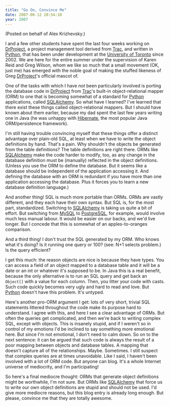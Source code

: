 ```yaml
---
title: "Go On, Convince Me"
date: 2007-06-12 20:54:10
year: 2007
---
```

(Posted on behalf of Alex Krizhevsky.)

I and a few other students have spent the last four weeks working on <a href="http://www.drproject.org">DrProject</a>, a project management tool derived from <a href="http://trac.edgewall.org">Trac</a>, and written in <a href="http://www.python.org">Python</a>, that has been under development at the <a href="http://www.utoronto.ca">University of Toronto</a> since 2002.  We are here for the entire summer under the supervision of Karen Reid and Greg Wilson, whom we like so much that a small movement (OK, just me) has emerged with the noble goal of making the stuffed likeness of Greg <a href="http://www.drproject.org">DrProject</a>'s official mascot of.

One of the tasks with which I have <em>not</em> been particularly involved is porting the database code in <a href="http://www.drproject.org">DrProject</a> from <a href="http://trac.edgewall.org">Trac</a>'s built-in object-relational mapper (ORM) to one that is becoming somewhat of a standard for <a href="http://www.python.org">Python</a> applications, called <a href="http://www.sqlalchemy.org">SQLAlchemy</a>. So what have I learned? I've learned that there exist these things called object-relational mappers. But I should have known about them earlier, because my dad spent the last few years writing one in Java (he was unhappy with <a href="http://www.hibernate.org">Hibernate</a>, the most popular Java ORM/persistence framework).

I'm still having trouble convincing myself that these things offer a distinct advantage over plain-old SQL, at least when we have to write the object definitions by hand. That's a pain. Why shouldn't the objects be generated from the table definitions? The table definitions are right there.  ORMs like <a href="http://www.sqlalchemy.org">SQLAlchemy</a> make the code harder to modify, too, as any change in the database definition must be (manually) reflected in the object definitions. (Unless you use the ORM to define the database.  But it seems like a database should be independent of the application accessing it. And defining the database with an ORM is redundant if you have more than one application accessing the database. Plus it forces you to learn a new database definition language.)

And another thing! SQL is much more portable than ORMs. ORMs are vastly different, and they each have their own syntax. But SQL is, for the most part, standardized.  Switching to <a href="http://www.sqlalchemy.org">SQLAlchemy</a> is taking us quite a bit of effort. But switching from <a href="http://www.mysql.com">MySQL</a> to <a href="http://www.postgresql.org">PostgreSQL</a>, for example, would involve much less manual labour. It would be easier on our backs, and we'd live longer. But I concede that this is somewhat of an apples-to-oranges comparison.

And a third thing! I don't trust the SQL generated by my ORM. Who knows what it's doing? Is it running one query or 100? (see: N+1 selects problem.) Is the query efficient?

I get this much: the reason objects are nice is because they have types. You can access a field of an object mapped to a database table and it will be a date or an int or whatever it's supposed to be. In Java this is a real benefit, because the only alternative is to run an SQL query and get back an <code>Object[]</code> with a value for each column. Then, you litter your code with casts.  Such code quickly becomes very ugly and hard to read and love. But <a href="http://www.python.org">Python</a> doesn't have this problem. It's untyped.

Here's another pro-ORM argument I get: lots of very short, trivial SQL statements littered throughout the code make its purpose hard to understand. I agree with this, and here I see a clear advantage of ORMs. But often the queries get complicated, and then we're back to writing complex SQL, except with objects. This is insanely stupid, and if I weren't so in control of my emotions I'd be inclined to say something more emotional here. But since I'm not emotional, I don't need to calm down. So on to the next sentence: it can be argued that such code is always the result of a poor mapping between objects and database tables. A mapping that doesn't capture all of the relationships. Maybe. Sometimes. I still suspect that complex queries are at times unavoidable. Like I said, I haven't been involved with a lot of ORM code. But anyone can blog.  It's a whole Internet universe of mediocrity, and I'm participating!

So here's a final mediocre thought: ORMs that generate object definitions might be worthwhile, I'm not sure. But ORMs like <a href="http://www.sqlalchemy.org">SQLAlchemy</a> that force us to write our own object definitions are stupid and should not be used. I'd give more mediocre reasons, but this blog entry is already long enough. But please, convince me that they are totally awesome.
